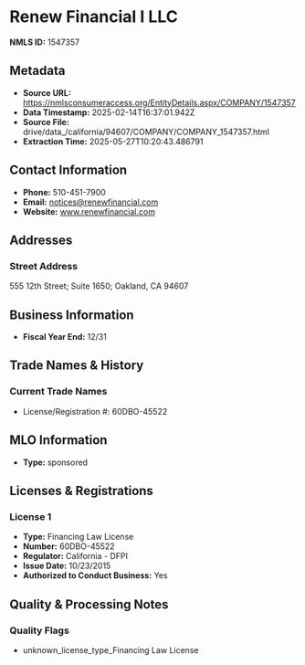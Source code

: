 # Renew Financial I LLC

**NMLS ID:** 1547357

## Metadata
- **Source URL:** https://nmlsconsumeraccess.org/EntityDetails.aspx/COMPANY/1547357
- **Data Timestamp:** 2025-02-14T16:37:01.942Z
- **Source File:** drive/data_/california/94607/COMPANY/COMPANY_1547357.html
- **Extraction Time:** 2025-05-27T10:20:43.486791

## Contact Information
- **Phone:** 510-451-7900
- **Email:** notices@renewfinancial.com
- **Website:** www.renewfinancial.com

## Addresses
### Street Address
555 12th Street; Suite 1650; Oakland, CA 94607

## Business Information
- **Fiscal Year End:** 12/31

## Trade Names & History
### Current Trade Names
- License/Registration #: 60DBO-45522

## MLO Information
- **Type:** sponsored

## Licenses & Registrations

### License 1
- **Type:** Financing Law License
- **Number:** 60DBO-45522
- **Regulator:** California - DFPI
- **Issue Date:** 10/23/2015
- **Authorized to Conduct Business:** Yes

## Quality & Processing Notes
### Quality Flags
- unknown_license_type_Financing Law License
